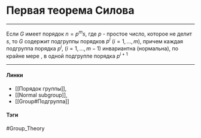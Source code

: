 # Первая теорема Силова
***
Если $G$ имеет порядок $n=p^{m}s$, где $p$ - простое число, которое не делит $s$, то $G$ содержит подгруппы порядков $p^{i}$ $(i=1,\dots,m)$, причем каждая подгруппа порядка $p^{i}$, $(i=1,\dots,m-1)$ инвариантна (нормальна), по крайне мере , в одной подгруппе порядка $p^{i+1}$
***
#### Линки
- [[Порядок группы]],
- [[Normal subgroup]],
- [[Group#Подгруппа]]
#### Тэги 
 #Group_Theory 